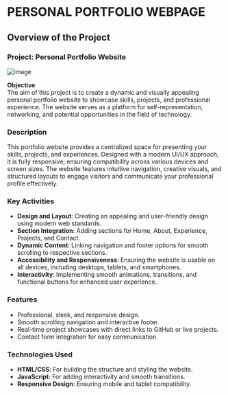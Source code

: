# PERSONAL PORTFOLIO WEBPAGE

## **Overview of the Project**  

### **Project:** Personal Portfolio Website  
![image](https://github.com/user-attachments/assets/60a9a43f-7c5d-4b08-8e78-9a163705bc3c)

**Objective**  
The aim of this project is to create a dynamic and visually appealing personal portfolio website to showcase skills, projects, and professional experience. The website serves as a platform for self-representation, networking, and potential opportunities in the field of technology.  

### **Description**  
This portfolio website provides a centralized space for presenting your skills, projects, and experiences. Designed with a modern UI/UX approach, it is fully responsive, ensuring compatibility across various devices and screen sizes. The website features intuitive navigation, creative visuals, and structured layouts to engage visitors and communicate your professional profile effectively.  

### **Key Activities**  

- **Design and Layout**: Creating an appealing and user-friendly design using modern web standards.  
- **Section Integration**: Adding sections for Home, About, Experience, Projects, and Contact.  
- **Dynamic Content**: Linking navigation and footer options for smooth scrolling to respective sections.  
- **Accessibility and Responsiveness**: Ensuring the website is usable on all devices, including desktops, tablets, and smartphones.  
- **Interactivity**: Implementing smooth animations, transitions, and functional buttons for enhanced user experience.  

### **Features**  

- Professional, sleek, and responsive design.  
- Smooth scrolling navigation and interactive footer.  
- Real-time project showcases with direct links to GitHub or live projects.  
- Contact form integration for easy communication.  

### **Technologies Used**  

- **HTML/CSS**: For building the structure and styling the website.  
- **JavaScript**: For adding interactivity and smooth transitions.  
- **Responsive Design**: Ensuring mobile and tablet compatibility.  

